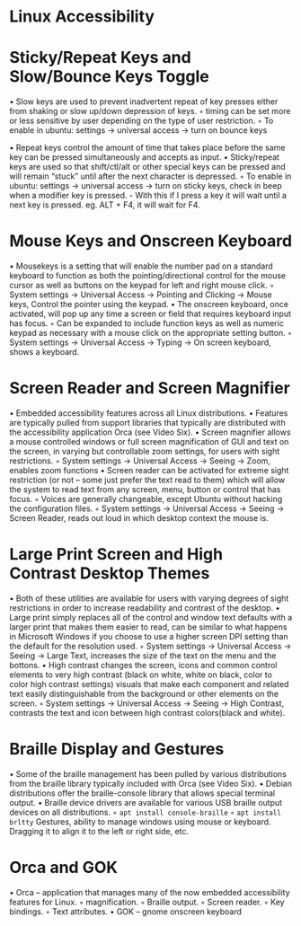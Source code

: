 Linux Accessibility
===================

Sticky/Repeat Keys and Slow/Bounce Keys Toggle
==============================================
• Slow keys are used to prevent inadvertent repeat of key presses either from shaking or slow up/down depression of keys.
    ◦ timing can be set more or less sensitive by user depending on the type of user restriction.
    ◦ To enable in ubuntu: settings -> universal access -> turn on bounce keys 

• Repeat keys control the amount of time that takes place before the same key can be pressed simultaneously and accepts as input.
• Sticky/repeat keys are used so that shift/ctl/alt or other special keys can be pressed and will remain “stuck” until after the next character is depressed.
    ◦ To enable in ubuntu: settings -> universal access -> turn on sticky keys, check in beep when a modifier key is pressed. 
        - With this if I press a key it will wait until a next key is pressed. eg. ALT + F4, it will wait for F4.

Mouse Keys and Onscreen Keyboard
================================

• Mousekeys is a setting that will enable the number pad on a standard keyboard to function as both the pointing/directional control for the mouse cursor as well as buttons on the keypad for left and right mouse click.
    ◦ System settings -> Universal Access -> Pointing and Clicking -> Mouse keys, Control the pointer using the keypad. 
• The onscreen keyboard, once activated, will pop up any time a screen or field that requires keyboard input has focus.
    ◦ Can be expanded to include function keys as well as numeric keypad as necessary with a mouse click on the appropriate setting button.
    ◦ System settings -> Universal Access -> Typing -> On screen keyboard, shows a keyboard.

Screen Reader and Screen Magnifier
==================================

• Embedded accessibility features across all Linux distributions.
• Features are typically pulled from support libraries that typically are distributed with the accessibility application Orca (see Video Six).
• Screen magnifier allows a mouse controlled windows or full screen magnification of GUI and text on the screen, in varying but controllable zoom settings, for users with sight restrictions.
    ◦ System settings -> Universal Access -> Seeing -> Zoom, enables zoom functions
• Screen reader can be activated for extreme sight restriction (or not – some just prefer the text read to them) which will allow the system to read text from any screen, menu, button or control that has focus.
    ◦ Voices are generally changeable, except Ubuntu without hacking the configuration files.
    ◦ System settings -> Universal Access -> Seeing -> Screen Reader, reads out loud in which desktop context the mouse is. 


Large Print Screen and High Contrast Desktop Themes
===================================================

• Both of these utilities are available for users with varying degrees of sight restrictions in order to increase readability and contrast of the desktop.
• Large print simply replaces all of the control and window text defaults with a larger print that makes them easier to read, can be similar to what happens in Microsoft Windows if you choose to use a higher screen DPI setting than the default for the resolution used.
    ◦  System settings -> Universal Access -> Seeing -> Large Text, increases the size of the text on the menu and the bottons.
• High contrast changes the screen, icons and common control elements to very high contrast (black on white, white on black, color to color high contrast settings) visuals that make each component and related text easily distinguishable from the background or other elements on the screen.
    ◦  System settings -> Universal Access -> Seeing -> High Contrast,  contrasts the text and icon between high contrast colors(black and white).

Braille Display and Gestures
============================

• Some of the braille management has been pulled by various distributions from the braille library typically included with Orca (see Video Six).
• Debian distributions offer the braille-console library that allows special terminal output.
• Braille device drivers are available for various USB braille output devices on all distributions.
    ◦ `apt install console-braille` 
    ◦ `apt install brltty` 
Gestures, ability to manage windows using mouse or keyboard. Dragging it to align it to the left or right side, etc.


Orca and GOK
============

• Orca – application that manages many of the now embedded accessibility features for Linux.
    ◦ magnification.
    ◦ Braille output.
    ◦ Screen reader.
    ◦ Key bindings.
    ◦ Text attributes.
• GOK – gnome onscreen keyboard
